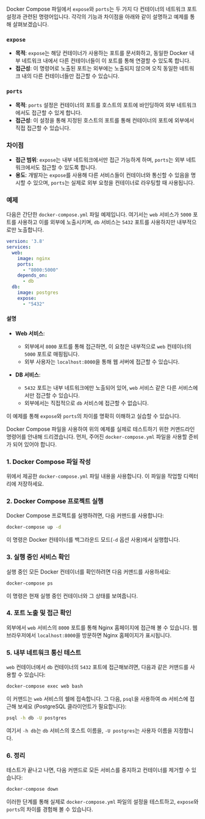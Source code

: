 Docker Compose 파일에서 `expose`와 `ports`는 두 가지 다 컨테이너의 네트워크 포트 설정과 관련된 명령어입니다. 각각의 기능과 차이점을 아래와 같이 설명하고 예제를 통해 살펴보겠습니다.

### `expose`
- **목적**: `expose`는 해당 컨테이너가 사용하는 포트를 문서화하고, 동일한 Docker 내부 네트워크 내에서 다른 컨테이너들이 이 포트를 통해 연결할 수 있도록 합니다.
- **접근성**: 이 명령어로 노출된 포트는 외부에는 노출되지 않으며 오직 동일한 네트워크 내의 다른 컨테이너들만 접근할 수 있습니다.

### `ports`
- **목적**: `ports` 설정은 컨테이너의 포트를 호스트의 포트에 바인딩하여 외부 네트워크에서도 접근할 수 있게 합니다.
- **접근성**: 이 설정을 통해 지정된 호스트의 포트를 통해 컨테이너의 포트에 외부에서 직접 접근할 수 있습니다.

### 차이점
- **접근 범위**: `expose`는 내부 네트워크에서만 접근 가능하게 하며, `ports`는 외부 네트워크에서도 접근할 수 있도록 합니다.
- **용도**: 개발자는 `expose`를 사용해 다른 서비스들이 컨테이너와 통신할 수 있음을 명시할 수 있으며, `ports`는 실제로 외부 요청을 컨테이너로 라우팅할 때 사용됩니다.

### 예제
다음은 간단한 `docker-compose.yml` 파일 예제입니다. 여기서는 `web` 서비스가 `5000` 포트를 사용하고 이를 외부에 노출시키며, `db` 서비스는 `5432` 포트를 사용하지만 내부적으로만 노출합니다.

```yaml
version: '3.8'
services:
  web:
    image: nginx
    ports:
      - "8000:5000"
    depends_on:
      - db
  db:
    image: postgres
    expose:
      - "5432"
```

#### 설명
- **Web 서비스**:
  - 외부에서 `8000` 포트를 통해 접근하면, 이 요청은 내부적으로 `web` 컨테이너의 `5000` 포트로 매핑됩니다.
  - 외부 사용자는 `localhost:8000`을 통해 웹 서버에 접근할 수 있습니다.

- **DB 서비스**:
  - `5432` 포트는 내부 네트워크에만 노출되어 있어, `web` 서비스 같은 다른 서비스에서만 접근할 수 있습니다.
  - 외부에서는 직접적으로 `db` 서비스에 접근할 수 없습니다.

이 예제를 통해 `expose`와 `ports`의 차이를 명확히 이해하고 실습할 수 있습니다.

Docker Compose 파일을 사용하여 위의 예제를 실제로 테스트하기 위한 커맨드라인 명령어를 안내해 드리겠습니다. 먼저, 주어진 `docker-compose.yml` 파일을 사용할 준비가 되어 있어야 합니다.

### 1. Docker Compose 파일 작성
위에서 제공한 `docker-compose.yml` 파일 내용을 사용합니다. 이 파일을 작업할 디렉터리에 저장하세요.

### 2. Docker Compose 프로젝트 실행
Docker Compose 프로젝트를 실행하려면, 다음 커맨드를 사용합니다:
```bash
docker-compose up -d
```
이 명령은 Docker 컨테이너를 백그라운드 모드(`-d` 옵션 사용)에서 실행합니다.

### 3. 실행 중인 서비스 확인
실행 중인 모든 Docker 컨테이너를 확인하려면 다음 커맨드를 사용하세요:
```bash
docker-compose ps
```
이 명령은 현재 실행 중인 컨테이너와 그 상태를 보여줍니다.

### 4. 포트 노출 및 접근 확인
외부에서 `web` 서비스의 `8000` 포트를 통해 Nginx 홈페이지에 접근해 볼 수 있습니다. 웹 브라우저에서 `localhost:8000`을 방문하면 Nginx 홈페이지가 표시됩니다.

### 5. 내부 네트워크 통신 테스트
`web` 컨테이너에서 `db` 컨테이너의 `5432` 포트에 접근해보려면, 다음과 같은 커맨드를 사용할 수 있습니다:
```bash
docker-compose exec web bash
```
이 커맨드는 `web` 서비스의 쉘에 접속합니다. 그 다음, `psql`을 사용하여 `db` 서비스에 접근해 보세요 (PostgreSQL 클라이언트가 필요합니다):
```bash
psql -h db -U postgres
```
여기서 `-h db`는 `db` 서비스의 호스트 이름을, `-U postgres`는 사용자 이름을 지정합니다.

### 6. 정리
테스트가 끝나고 나면, 다음 커맨드로 모든 서비스를 중지하고 컨테이너를 제거할 수 있습니다:
```bash
docker-compose down
```

이러한 단계를 통해 실제로 `docker-compose.yml` 파일의 설정을 테스트하고, `expose`와 `ports`의 차이를 경험해 볼 수 있습니다.